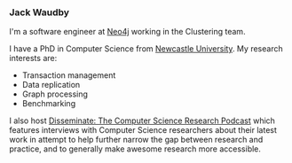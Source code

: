 ### Jack Waudby

I'm a software engineer at [Neo4j](https://neo4j.com/) working in the Clustering team. 

I have a PhD in Computer Science from [Newcastle University](https://www.ncl.ac.uk). My research interests are:
+ Transaction management 
+ Data replication
+ Graph processing
+ Benchmarking

I also host [Disseminate: The Computer Science Research Podcast](https://disseminatepodcast.podcastpage.io/) which features interviews with Computer Science researchers about their latest work in attempt to help further narrow the gap between research and practice, and to generally make awesome research more accessible.
